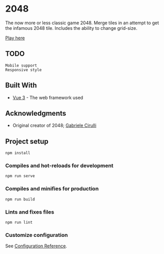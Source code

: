# 2048

The now more or less classic game 2048. Merge tiles in an attempt to get the infamous 2048 tile. 
Includes the ability to change grid-size.


[Play here](https://shikakaquelor.github.io/2048/)


## TODO
```
Mobile support
Responsive style
```
## Built With

* [Vue 3](https://v3.vuejs.org/) - The web framework used

## Acknowledgments

* Original creator of 2048; [Gabriele Cirulli](http://gabrielecirulli.com/)

## Project setup
```
npm install
```

### Compiles and hot-reloads for development
```
npm run serve
```

### Compiles and minifies for production
```
npm run build
```

### Lints and fixes files
```
npm run lint
```

### Customize configuration
See [Configuration Reference](https://cli.vuejs.org/config/).
